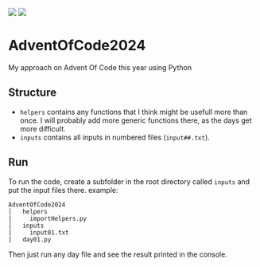 ![](https://img.shields.io/badge/stars%20⭐-20-yellow)
![](https://img.shields.io/badge/days%20completed-10-blue)
# AdventOfCode2024
My approach on Advent Of Code this year using Python

## Structure
* ``helpers`` contains any functions that I think might be usefull more than once.
I will probably add more generic functions there, as the days get more difficult.
* ``inputs`` contains all inputs in numbered files (``input##.txt``).

## Run
To run the code, create a subfolder in the root directory called ``inputs`` and put the input files there.
example:
```
AdventOfCode2024
│   helpers
|     importHelpers.py
│   inputs
|     input01.txt
|   day01.py
```
Then just run any day file and see the result printed in the console.